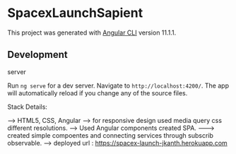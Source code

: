# SpacexLaunchSapient


  This project was generated with [Angular CLI](https://github.com/angular/angular-cli) version 11.1.1.


## Development 
  server

Run `ng serve` for a dev server. 
  Navigate to `http://localhost:4200/`. 
  The app will automatically reload if you change any of the source files.

 


Stack Details:

--> HTML5, CSS, Angular
--> for responsive design used media query css different resolutions.
--> Used Angular components created SPA.
---> created simple compoentes and connecting services through subscrib observable.
--> deployed url : https://spacex-launch-jkanth.herokuapp.com
